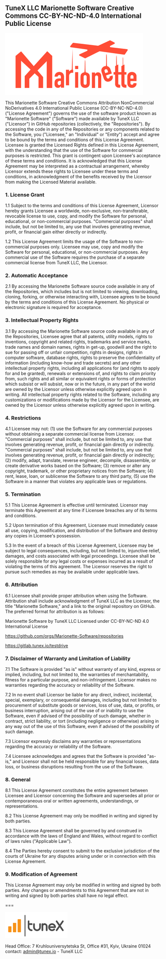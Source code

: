 ## TuneX LLC Marionette Software Creative Commons CC-BY-NC-ND-4.0 International Public License

![](/assets/icons/marionettelogowhite.png)

This Marionette Software Creative Commons Attribution NonCommercial NoDerivatives 4.0 International Public License (CC-BY-NC-ND-4.0) ("License Agreement") governs the use of the software product known as "Marionette Software" ("Software") made available by TuneX LLC ("Licensor") in GitHub repositories (collectively, the "Repositories"). By accessing the code in any of the Repositories or any components related to the Software, you ("Licensee," an "Individual" or "Entity") accept and agree to be bound by the terms and conditions of this License Agreement. Licensee is granted the Licensed Rights defined in this License Agreement, with the understanding that the use of the Software for commercial purposes is restricted. This grant is contingent upon Licensee's acceptance of these terms and conditions. It is acknowledged that this License Agreement may be interpreted as a contractual arrangement, whereby Licensor extends these rights to Licensee under these terms and conditions, in acknowledgment of the benefits received by the Licensor from making the Licensed Material available.

### 1. License Grant

1.1 Subject to the terms and conditions of this License Agreement, Licensor hereby grants Licensee a worldwide, non-exclusive, non-transferable, revocable license to use, copy, and modify the Software for personal, educational, or non-commercial purposes.  "Commercial purposes" shall include, but not be limited to, any use that involves generating revenue, profit, or financial gain either directly or indirectly.

1.2 This License Agreement limits the usage of the Software to non-commercial purposes only. Licensee may use, copy and modify the Software for personal, educational, or non-commercial purposes. Any commercial use of the Software requires the purchase of a separate commercial license from TuneX LLC, the Licensor. 

### 2. Automatic Acceptance

2.1 By accessing the Marionette Software source code available in any of the Repositories, which includes but is not limited to viewing, downloading, cloning, forking, or otherwise interacting with, Licensee agrees to be bound by the terms and conditions of this License Agreement. No physical or electronic signature is required for acceptance.

### 3. Intellectual Property Rights

3.1 By accessing the Marionette Software source code available in any of the Repositories, Licensee agree that all patents, utility models, rights to inventions, copyright and related rights, trademarks and service marks, trade names and domain names, rights in get-up, goodwill and the right to sue for passing off or unfair competition, rights in designs, rights in computer software, database rights, rights to preserve the confidentiality of information (including know-how and trade secrets) and any other intellectual property rights, including all applications for (and rights to apply for and be granted), renewals or extensions of, and rights to claim priority from, such rights and all similar or equivalent rights or forms of protection which subsist or will subsist, now or in the future, in any part of the world are owned by the Licensor unless otherwise explicitly agreed upon in writing. All intellectual property rights related to the Software, including any customizations or modifications made by the Licensor for the Licensee, are owned by the Licensor unless otherwise explicitly agreed upon in writing.

### 4. Restrictions

4.1 Licensee may not: (1) use the Software for any commercial purposes without obtaining a separate commercial license from Licensor. "Commercial purposes" shall include, but not be limited to, any use that involves generating revenue, profit, or financial gain directly or indirectly. "Commercial purposes" shall include, but not be limited to, any use that involves generating revenue, profit, or financial gain directly or indirectly; (2) modify, adapt, translate, reverse engineer, decompile, disassemble, or create derivative works based on the Software; (3) remove or alter any copyright, trademark, or other proprietary notices from the Software; (4) rent, lease, loan, or sublicense the Software to any third party, (5) use the Software in a manner that violates any applicable laws or regulations.

### 5. Termination

5.1 This License Agreement is effective until terminated. Licensor may terminate this Agreement at any time if Licensee breaches any of its terms and conditions.

5.2 Upon termination of this Agreement, Licensee must immediately cease all use, copying, modification, and distribution of the Software and destroy any copies in Licensee's possession.

5.3 In the event of a breach of this License Agreement, Licensee may be subject to legal consequences, including, but not limited to, injunctive relief, damages, and costs associated with legal proceedings. Licensee shall be solely responsible for any legal costs or expenses incurred as a result of violating the terms of this agreement. The Licensor reserves the right to pursue such remedies as may be available under applicable laws.

### 6. Attribution

6.1 Licensee shall provide proper attribution when using the Software. Attribution shall include acknowledgment of TuneX LLC as the Licensor, the title "Marionette Software," and a link to the original repository on GitHub. The preferred format for attribution is as follows:

Marionette Software by TuneX LLC
Licensed under CC-BY-NC-ND 4.0 International License

https://github.com/orgs/Marionette-Software/repositories

https://gitlab.tunex.io/testdrive

### 7. Disclaimer of Warranty and Limitation of Liability

7.1 The Software is provided "as is" without warranty of any kind, express or implied, including, but not limited to, the warranties of merchantability, fitness for a particular purpose, and non-infringement. Licensor makes no warranties regarding the accuracy or reliability of the Software.

7.2 In no event shall Licensor be liable for any direct, indirect, incidental, special, exemplary, or consequential damages, including but not limited to procurement of substitute goods or services, loss of use, data, or profits, or business interruption, arising out of the use of or inability to use the Software, even if advised of the possibility of such damage, whether in contract, strict liability, or tort (including negligence or otherwise) arising in any way out of the use of this Software, even if advised of the possibility of such damage.

7.3 Licensor expressly disclaims any warranties or representations regarding the accuracy or reliability of the Software.

7.4 Licensee acknowledges and agrees that the Software is provided "as-is," and Licensor shall not be held responsible for any financial losses, data loss, or business disruptions resulting from the use of the Software.

### 8. General

8.1 This License Agreement constitutes the entire agreement between Licensee and Licensor concerning the Software and supersedes all prior or contemporaneous oral or written agreements, understandings, or representations.

8.2 This License Agreement may only be modified in writing and signed by both parties.

8.3 This License Agreement shall be governed by and construed in accordance with the laws of England and Wales, without regard to conflict of laws rules ("Applicable Law").

8.4 The Parties hereby consent to submit to the exclusive jurisdiction of the courts of Ukraine for any disputes arising under or in connection with this License Agreement.

### 9. Modification of Agreement

This License Agreement may only be modified in writing and signed by both parties. Any changes or amendments to this Agreement that are not in writing and signed by both parties shall have no legal effect.

===

![](/assets/icons/tunexlogo.png)

Head Office: 7 Kruhlouniversytetska St, Office #31, Kyiv, Ukraine 01024 contact: admin@tunex.io - TuneX LLC